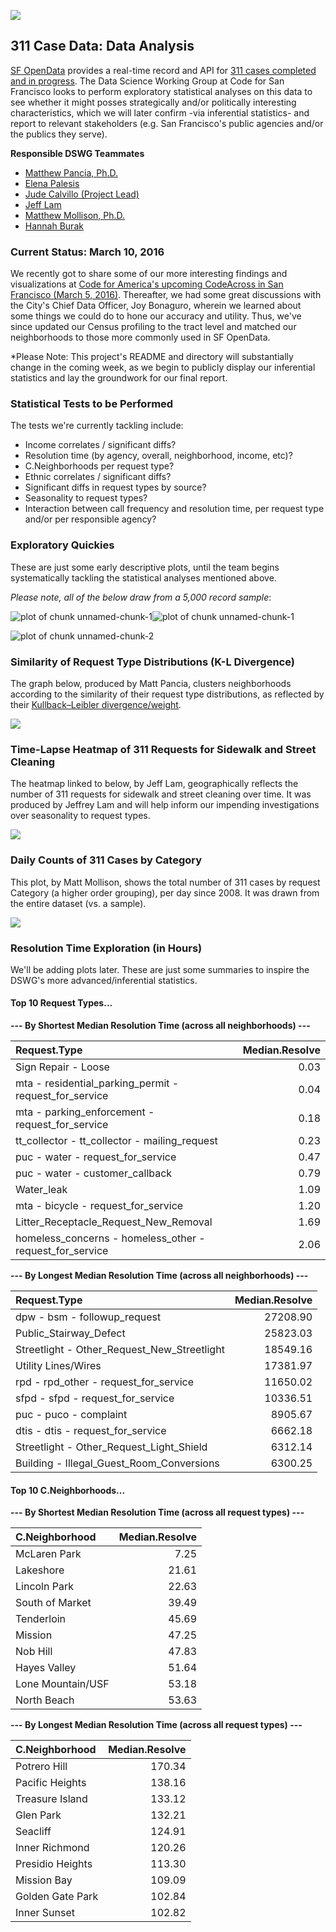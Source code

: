 ![](../311_explore.jpg)  

## 311 Case Data: Data Analysis

[SF OpenData](https://data.sfgov.org/) provides a real-time record and API for [311 cases completed and in progress](https://data.sfgov.org/City-Infrastructure/Case-Data-from-San-Francisco-311-SF311-/vw6y-z8j6). The Data Science Working Group at Code for San Francisco looks to perform exploratory statistical analyses on this data to see whether it might posses strategically and/or politically interesting characteristics, which we will later confirm -via inferential statistics- and report to relevant stakeholders (e.g. San Francisco's public agencies and/or the publics they serve).  

**Responsible DSWG Teammates**
+ [Matthew Pancia, Ph.D.](http://bit.ly/1PFuA8k)
+ [Elena Palesis](http://bit.ly/1mgjXl4)
+ [Jude Calvillo (Project Lead)](http://linkd.in/1BGeytb)
+ [Jeff Lam](http://bit.ly/1Pm9SLJ)
+ [Matthew Mollison, Ph.D.](http://bit.ly/1PPZXSa)
+ [Hannah Burak](http://bit.ly/1U7D13N)

### Current Status: March 10, 2016

We recently got to share some of our more interesting findings and visualizations at [Code for America's upcoming CodeAcross in San Francisco (March 5, 2016)](https://www.codeforamerica.org/events/codeacross-2016/). Thereafter, we had some great discussions with the City's Chief Data Officer, Joy Bonaguro, wherein we learned about some things we could do to hone our accuracy and utility. Thus, we've since updated our Census profiling to the tract level and matched our neighborhoods to those more commonly used in SF OpenData.  

*Please Note: This project's README and directory will substantially change in the coming week, as we begin to publicly display our inferential statistics and lay the groundwork for our final report.  


### Statistical Tests to be Performed

The tests we're currently tackling include:

+ Income correlates / significant diffs?
+ Resolution time (by agency, overall, neighborhood, income, etc)?
+ C.Neighborhoods per request type?
+ Ethnic correlates / significant diffs?
+ Significant diffs in request types by source?
+ Seasonality to request types?
+ Interaction between call frequency and resolution time, per request type and/or per responsible agency?  
    
### Exploratory Quickies
These are just some early descriptive plots, until the team begins systematically tackling the statistical analyses mentioned above.   

*Please note, all of the below draw from a 5,000 record sample*:

![plot of chunk unnamed-chunk-1](figure/unnamed-chunk-1-1.png)![plot of chunk unnamed-chunk-1](figure/unnamed-chunk-1-2.png)

![plot of chunk unnamed-chunk-2](figure/unnamed-chunk-2-1.png)

### Similarity of Request Type Distributions (K-L Divergence)
The graph below, produced by Matt Pancia, clusters neighborhoods according to the similarity of their request type distributions, as reflected by their [Kullback–Leibler divergence/weight](https://en.wikipedia.org/wiki/Kullback%E2%80%93Leibler_divergence).  

![](figure/kl_divergence_graph.png)  

### Time-Lapse Heatmap of 311 Requests for Sidewalk and Street Cleaning
The heatmap linked to below, by Jeff Lam, geographically reflects the number of 311 requests for sidewalk and street cleaning over time. It was produced by Jeffrey Lam and will help inform our impending investigations over seasonality to request types.

[![](figure/cartodb_heatmap_sf-311-calls.jpg)](http://bit.ly/1WnReqW)  

### Daily Counts of 311 Cases by Category
This plot, by Matt Mollison, shows the total number of 311 cases by request Category (a higher order grouping), per day since 2008. It was drawn from the entire dataset (vs. a sample).

![](figure/311-request-category_matt-mollison.png)

### Resolution Time Exploration (in Hours)
We'll be adding plots later. These are just some summaries to inspire the DSWG's more advanced/inferential statistics.



#### Top 10 Request Types...
**--- By Shortest Median Resolution Time (across all neighborhoods) ---**

|Request.Type                                             | Median.Resolve|
|:--------------------------------------------------------|--------------:|
|Sign Repair - Loose                                      |           0.03|
|mta - residential_parking_permit - request_for_service   |           0.04|
|mta - parking_enforcement - request_for_service          |           0.18|
|tt_collector - tt_collector - mailing_request            |           0.23|
|puc - water - request_for_service                        |           0.47|
|puc - water - customer_callback                          |           0.79|
|Water_leak                                               |           1.09|
|mta - bicycle - request_for_service                      |           1.20|
|Litter_Receptacle_Request_New_Removal                    |           1.69|
|homeless_concerns - homeless_other - request_for_service |           2.06|

**--- By Longest Median Resolution Time (across all neighborhoods) ---**

|Request.Type                                | Median.Resolve|
|:-------------------------------------------|--------------:|
|dpw - bsm - followup_request                |       27208.90|
|Public_Stairway_Defect                      |       25823.03|
|Streetlight - Other_Request_New_Streetlight |       18549.16|
|Utility Lines/Wires                         |       17381.97|
|rpd - rpd_other - request_for_service       |       11650.02|
|sfpd - sfpd - request_for_service           |       10336.51|
|puc - puco - complaint                      |        8905.67|
|dtis - dtis - request_for_service           |        6662.18|
|Streetlight - Other_Request_Light_Shield    |        6312.14|
|Building - Illegal_Guest_Room_Conversions   |        6300.25|

#### Top 10 C.Neighborhoods...
**--- By Shortest Median Resolution Time (across all request types) ---**

|C.Neighborhood    | Median.Resolve|
|:-----------------|--------------:|
|McLaren Park      |           7.25|
|Lakeshore         |          21.61|
|Lincoln Park      |          22.63|
|South of Market   |          39.49|
|Tenderloin        |          45.69|
|Mission           |          47.25|
|Nob Hill          |          47.83|
|Hayes Valley      |          51.64|
|Lone Mountain/USF |          53.18|
|North Beach       |          53.63|

**--- By Longest Median Resolution Time (across all request types) ---**

|C.Neighborhood   | Median.Resolve|
|:----------------|--------------:|
|Potrero Hill     |         170.34|
|Pacific Heights  |         138.16|
|Treasure Island  |         133.12|
|Glen Park        |         132.21|
|Seacliff         |         124.91|
|Inner Richmond   |         120.26|
|Presidio Heights |         113.30|
|Mission Bay      |         109.09|
|Golden Gate Park |         102.84|
|Inner Sunset     |         102.82|







